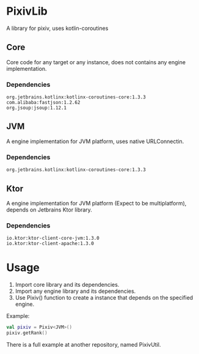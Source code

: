 # PixivLib
A library for pixiv, uses kotlin-coroutines

## Core
Core code for any target or any instance, does not contains any engine implementation.

### Dependencies
    org.jetbrains.kotlinx:kotlinx-coroutines-core:1.3.3
    com.alibaba:fastjson:1.2.62
    org.jsoup:jsoup:1.12.1

## JVM
A engine implementation for JVM platform, uses native URLConnectin.

### Dependencies
    org.jetbrains.kotlinx:kotlinx-coroutines-core:1.3.3

## Ktor
A engine implementation for JVM platform (Expect to be multiplatform), depends on Jetbrains Ktor library.

### Dependencies
    io.ktor:ktor-client-core-jvm:1.3.0
    io.ktor:ktor-client-apache:1.3.0

# Usage
1. Import core library and its dependencies.
2. Import any engine library and its dependencies.
3. Use Pixiv() function to create a instance that depends on the specified engine.

Example:
```Kotlin
val pixiv = Pixiv<JVM>()
pixiv.getRank()
```
There is a full example at another repository, named PixivUtil.
